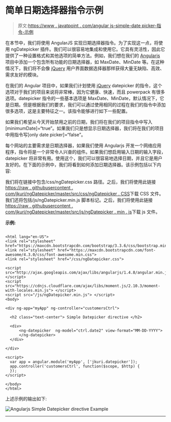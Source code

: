 # 简单日期选择器指令示例

> 原文:[https://www . javatpoint . com/angular js-simple-date picker-指令-示例](https://www.javatpoint.com/angularjs-simple-datepicker-directive-example)

在本节中，我们将使用 AngularJS 实现日期选择器指令。为了实现这一点，将使用 ngDatepicker 插件。我们可以很容易地集成和使用它。它具有灵活性，因此它提供了一种设置格式和其他选项的简单方法。例如，我们想在我们的 [Angularjs](https://www.javatpoint.com/angularjs-tutorial) 项目中添加一个包含所有功能的日期选择器，如 MaxDate、MinDate 等。在这种情况下，我们将不会像 [jQuery](https://www.javatpoint.com/jquery-ui-datepicker) 用户界面数据选择器那样获得大量无缺陷、高效、需求友好的模块。

在我们的 Angular 项目中，如果我们计划使用 [jQuery](https://www.javatpoint.com/jquery-tutorial) datepicker 的指令，这个选项对于我们的项目来说将非常棒，因为它健康、快速，而且 powerpack 有很多选项。datepicker 指令的一些基本选项是 MaxDate、MinDate，默认情况下，它是日期。但是根据我们的要求，我们可以通过使用相同的过程在我们的指令中添加很多选项，这是主要特征之一。该指令能够进行如下一些配置。

如果我们希望从今天开始禁用之前的日期，我们将在我们的项目指令中写入[minimumDate]=“true”。如果我们只是想显示日期选择器，我们将在我们的项目中用指令写[only date picker]=“false”。

每个网站的主要需求是日期选择器，如果我们使用 Angularjs 开发一个网络应用程序，指令将是一个非常令人兴奋的组件。如果我们想启用输入日期的输入字段，datepicker 将非常有用。使用这个，我们可以很容易地选择日期，并且它是用户友好的。在下面的示例中，我们将看到如何添加日期选择器。该示例包括以下内容:

我们将在链接中包含/css/ngDatepicker.css 路径。之后，我们将使用此链接[https://raw . githubusercontent . com/jkuri/ngDatepicker/master/src/css/ngDatepicker . CSS](https://raw.githubusercontent.com/jkuri/ngDatepicker/master/src/css/ngDatepicker.css)下载 CSS 文件。我们还将包括/js/ngDatepicker.min.js 脚本标记。之后，我们将使用此链接[https://raw . githubusercontent . com/jkuri/ngDatepicker/master/src/js/ngDatepicker . min . js](https://raw.githubusercontent.com/jkuri/ngDatepicker/master/src/js/ngDatepicker.min.js)下载 js 文件。

**示例:**

```

<html lang="en-US">
<link rel="stylesheet" href="https://maxcdn.bootstrapcdn.com/bootstrap/3.3.6/css/bootstrap.min.css">
<link rel="stylesheet" href="https://maxcdn.bootstrapcdn.com/font-awesome/4.3.0/css/font-awesome.min.css">
<link rel="stylesheet" href="/css/ngDatepicker.css">

<script src="http://ajax.googleapis.com/ajax/libs/angularjs/1.4.8/angular.min.js"> </script>
<script src="https://cdnjs.cloudflare.com/ajax/libs/moment.js/2.10.3/moment-with-locales.min.js"> </script>
<script src="/js/ngDatepicker.min.js"> </script>
<body>

<div ng-app="myApp" ng-controller="customersCtrl">

  <h2 class="text-center"> Simple Datepicker directive </h2>

  <div>
      <ng-datepicker  ng-model="ctrl.date2" view-format="MM-DD-YYYY">
      </ng-datepicker>
  </div>

</div>

<script>
  var app = angular.module('myApp', ['jkuri.datepicker']);
  app.controller('customersCtrl', function($scope, $http) { 
  });
</script>

</body>
</html> 

```

上述示例的输出如下:

![Angularjs Simple Datepicker directive Example](../Images/a3f96d2bc98c2d89256a19ca753871cb.png)

* * *
